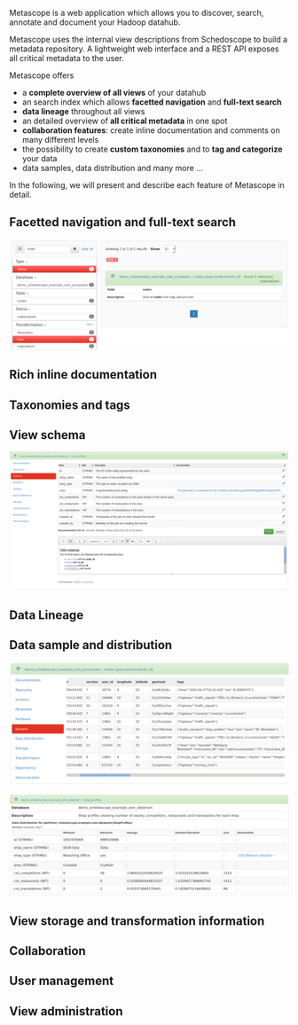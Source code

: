Metascope is a web application which allows you to discover, search, annotate and document your Hadoop datahub.

Metascope uses the internal view descriptions from Schedoscope to build a metadata repository. A lightweight web interface and a REST API exposes all critical metadata to the user.

Metascope offers
* a **complete overview of all views** of your datahub
* an search index which allows **facetted navigation** and **full-text search**
* **data lineage** throughout all views
* an detailed overview of **all critical metadata** in one spot
* **collaboration features**: create inline documentation and comments on many different levels
* the possibility to create **custom taxonomies** and to **tag and categorize** your data
* data samples, data distribution and many more ...

In the following, we will present and describe each feature of Metascope in detail. 

## Facetted navigation and full-text search
![Navigation](images/filtersearch.png)

## Rich inline documentation

## Taxonomies and tags

## View schema
![Schema](images/schema.png)

## Data Lineage

## Data sample and distribution
![Data sample](images/sample.png)

![Data distribution](images/data.png)

## View storage and transformation information

## Collaboration

## User management

## View administration